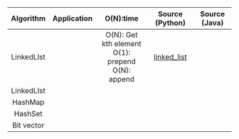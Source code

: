 |  <center>Algorithm</center> |  <center>Application</center> |  <center>O(N):time</center> |   <center>Source (Python)</center> |  <center>Source (Java)</center> |
|:--------|:--------:|--------:|--------:|--------:|
| <center>LinkedLIst</center> | <center></center> | <center>O(N): Get kth element</br></center>  <center>O(1): prepend</br></center> <center>O(N): append</center> | <center>[linked_list](https://github.com/juyoung228/Evolving_Basic/blob/master/Data_Structure/Source%20Code/Python/linked_list.ipynb)</center> | <center></center> | 
| <center>LinkedLIst</center> | <center></center> | <center></center> | <center></center> | 
| <center>HashMap</center> | <center></center> | <center></center> | <center></center> |  <center></center> | 
| <center>HashSet</center> | <center></center> | <center></center> | <center></center> |  <center></center> | 
| <center>Bit vector</center> | <center></center> | <center></center> | <center></center> |  <center></center> | 




